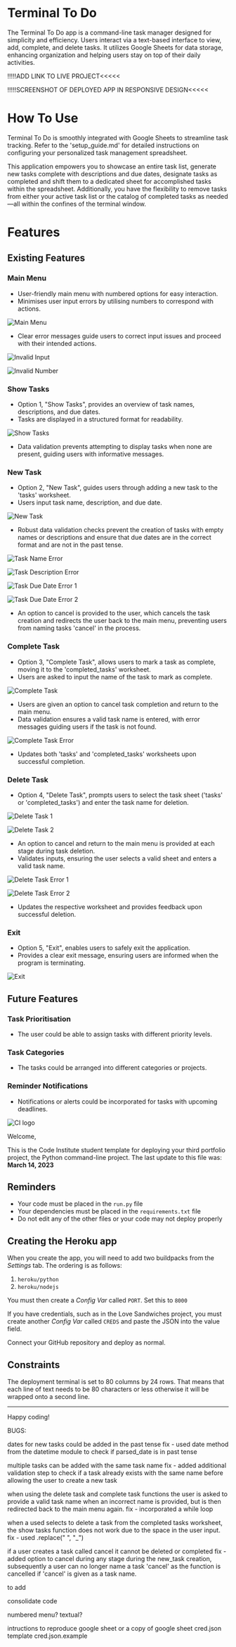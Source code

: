 # Terminal To Do
The Terminal To Do app is a command-line task manager designed for simplicity and efficiency. Users interact via a text-based interface to view, add, complete, and delete tasks. It utilizes Google Sheets for data storage, enhancing organization and helping users stay on top of their daily activities.

!!!!!ADD LINK TO LIVE PROJECT<<<<<

!!!!!SCREENSHOT OF DEPLOYED APP IN RESPONSIVE DESIGN<<<<<

# How To Use

Terminal To Do is smoothly integrated with Google Sheets to streamline task tracking. Refer to the 'setup_guide.md' for detailed instructions on configuring your personalized task management spreadsheet.

This application empowers you to showcase an entire task list, generate new tasks complete with descriptions and due dates, designate tasks as completed and shift them to a dedicated sheet for accomplished tasks within the spreadsheet. Additionally, you have the flexibility to remove tasks from either your active task list or the catalog of completed tasks as needed—all within the confines of the terminal window.

# Features

## Existing Features

### Main Menu

- User-friendly main menu with numbered options for easy interaction.
- Minimises user input errors by utilising numbers to correspond with actions.

![Main Menu](assets/images/main_menu.png)

- Clear error messages guide users to correct input issues and proceed with their intended actions.

![Invalid Input](assets/images/invalid_input.png)

![Invalid Number](assets/images/invalid_number.png)

### Show Tasks

- Option 1, "Show Tasks", provides an overview of task names, descriptions, and due dates.
- Tasks are displayed in a structured format for readability.

![Show Tasks](assets/images/show_tasks.png)

- Data validation prevents attempting to display tasks when none are present, guiding users with informative messages.

### New Task

- Option 2, "New Task", guides users through adding a new task to the 'tasks' worksheet.
- Users input task name, description, and due date.

![New Task](assets/images/new_task.png)

- Robust data validation checks prevent the creation of tasks with empty names or descriptions and ensure that due dates are in the correct format and are not in the past tense.

![Task Name Error](assets/images/task_name_error.png)

![Task Description Error](assets/images/task_description_error.png)

![Task Due Date Error 1](assets/images/due_date_error1.png)

![Task Due Date Error 2](assets/images/due_date_error2.png)

- An option to cancel is provided to the user, which cancels the task creation and redirects the user back to the main menu, preventing users from naming tasks 'cancel' in the process.

### Complete Task

- Option 3, "Complete Task", allows users to mark a task as complete, moving it to the 'completed_tasks' worksheet.
- Users are asked to input the name of the task to mark as complete.

![Complete Task](assets/images/complete_task.png)

- Users are given an option to cancel task completion and return to the main menu.
- Data validation ensures a valid task name is entered, with error messages guiding users if the task is not found.

![Complete Task Error](assets/images/complete_task_error.png)

- Updates both 'tasks' and 'completed_tasks' worksheets upon successful completion.

### Delete Task

- Option 4, "Delete Task", prompts users to select the task sheet ('tasks' or 'completed_tasks') and enter the task name for deletion.

![Delete Task 1](assets/images/delete_task1.png)

![Delete Task 2](assets/images/delete_task2.png)

- An option to cancel and return to the main menu is provided at each stage during task deletion.
- Validates inputs, ensuring the user selects a valid sheet and enters a valid task name.

![Delete Task Error 1](assets/images/delete_task_error1.png)

![Delete Task Error 2](assets/images/delete_task_error2.png)

- Updates the respective worksheet and provides feedback upon successful deletion.

### Exit

- Option 5, "Exit", enables users to safely exit the application.
- Provides a clear exit message, ensuring users are informed when the program is terminating.

![Exit](assets/images/exit.png)

## Future Features

### Task Prioritisation

- The user could be able to assign tasks with different priority levels.

### Task Categories

- The tasks could be arranged into different categories or projects.

### Reminder Notifications

- Notifications or alerts could be incorporated for tasks with upcoming deadlines.







![CI logo](https://codeinstitute.s3.amazonaws.com/fullstack/ci_logo_small.png)

Welcome,

This is the Code Institute student template for deploying your third portfolio project, the Python command-line project. The last update to this file was: **March 14, 2023**

## Reminders

- Your code must be placed in the `run.py` file
- Your dependencies must be placed in the `requirements.txt` file
- Do not edit any of the other files or your code may not deploy properly

## Creating the Heroku app

When you create the app, you will need to add two buildpacks from the _Settings_ tab. The ordering is as follows:

1. `heroku/python`
2. `heroku/nodejs`

You must then create a _Config Var_ called `PORT`. Set this to `8000`

If you have credentials, such as in the Love Sandwiches project, you must create another _Config Var_ called `CREDS` and paste the JSON into the value field.

Connect your GitHub repository and deploy as normal.

## Constraints

The deployment terminal is set to 80 columns by 24 rows. That means that each line of text needs to be 80 characters or less otherwise it will be wrapped onto a second line.

---

Happy coding!








BUGS:

dates for new tasks could be added in the past tense
fix - used date method from the datetime module to check if parsed_date is in past tense

multiple tasks can be added with the same task name
fix - added additional validation step to check if a task already exists with the same name before allowing the user to create a new task

when using the delete task and complete task functions the user is asked to provide a valid task name when an incorrect name is provided, but is then redirected back to the main menu again.
fix - incorporated a while loop

when a used selects to delete a task from the completed tasks worksheet, the show tasks function does not work due to the space in the user input.
fix - used .replace(" ", "_")

if a user creates a task called cancel it cannot be deleted or completed
fix - added option to cancel during any stage during the new_task creation, subsequently a user can no longer name a task 'cancel' as the function is cancelled if 'cancel' is given as a task name.




to add

consolidate code

numbered menu?
textual?

intructions to reproduce google sheet or a copy of google sheet
cred.json template cred.json.example